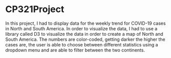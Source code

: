 # CP321Project
In this project, I had to display data for the weekly trend for COVID-19 cases in North and South America. In order to visualize the data, I had to use a library called D3 to visualize the data in order to create a map of North and South America. The numbers are color-coded, getting darker the higher the cases are, the user is able to choose between different statistics using a dropdown menu and are able to filter between the two continents.
